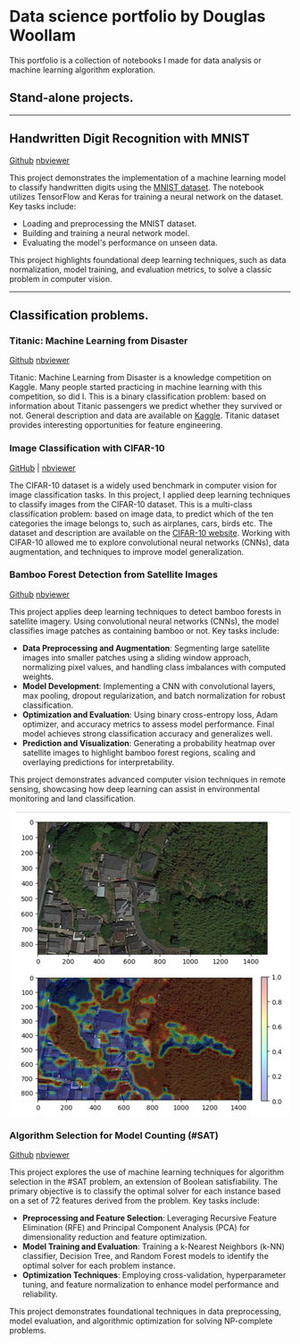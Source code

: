 # Data science portfolio by Douglas Woollam

This portfolio is a collection of notebooks I made for data analysis or machine learning algorithm exploration.

## Stand-alone projects.

---

## Handwritten Digit Recognition with MNIST

[Github](https://github.com/AirDoogle/data_science_portfolio/blob/main/ml_handwritten_digit_recognition.ipynb) [nbviewer](https://nbviewer.org/github/AirDoogle/data_science_portfolio/blob/main/ml_handwritten_digit_recognition.ipynb)

This project demonstrates the implementation of a machine learning model to classify handwritten digits using the [MNIST dataset](https://en.wikipedia.org/wiki/MNIST_database). The notebook utilizes TensorFlow and Keras for training a neural network on the dataset. Key tasks include:

- Loading and preprocessing the MNIST dataset.
- Building and training a neural network model.
- Evaluating the model's performance on unseen data.

This project highlights foundational deep learning techniques, such as data normalization, model training, and evaluation metrics, to solve a classic problem in computer vision.

--- 

## Classification problems.

### Titanic: Machine Learning from Disaster

[Github](https://github.com/AirDoogle/data_science_portfolio/blob/main/ml_titanic__knn_nn.ipynb) [nbviewer](https://nbviewer.org/github/AirDoogle/data_science_portfolio/blob/main/ml_titanic__knn_nn.ipynb)

Titanic: Machine Learning from Disaster is a knowledge competition on Kaggle. Many people started practicing in machine learning with this competition, so did I. This is a binary classification problem: based on information about Titanic passengers we predict whether they survived or not. General description and data are available on [Kaggle](https://www.kaggle.com/c/titanic).
Titanic dataset provides interesting opportunities for feature engineering.

### Image Classification with CIFAR-10

[GitHub](https://github.com/AirDoogle/data_science_portfolio/blob/main/ml_cifar-10_image_categorisation.ipynb) | [nbviewer](https://nbviewer.org/github/AirDoogle/data_science_portfolio/blob/main/ml_cifar-10_image_categorisation.ipynb)

The CIFAR-10 dataset is a widely used benchmark in computer vision for image classification tasks. In this project, I applied deep learning techniques to classify images from the CIFAR-10 dataset. This is a multi-class classification problem: based on image data, to predict which of the ten categories the image belongs to, such as airplanes, cars, birds etc. The dataset and description are available on the [CIFAR-10 website](https://www.cs.toronto.edu/~kriz/cifar.html). Working with CIFAR-10 allowed me to explore convolutional neural networks (CNNs), data augmentation, and techniques to improve model generalization.

<!--This project applies deep learning techniques to classify images from the CIFAR-10 dataset, consisting of 60,000 images across 10 categories. The goal is to develop a robust image classification model using convolutional neural networks (CNNs). Key tasks include:  

- **Data Preprocessing and Augmentation**: Normalizing pixel values, applying one-hot encoding, and using data augmentation (random flipping and rotation) to improve generalization.  
- **Model Development**: Implementing multiple convolutional architectures, including variations with and without pooling layers, batch normalization, and dropout to evaluate trade-offs in accuracy and training time.  
- **Optimization Techniques**: Using hyperparameter tuning, Adam optimizer, and categorical cross-entropy loss to enhance model performance.  
- **Evaluation and Trade-offs**: Comparing different model architectures, highlighting trade-offs between computational time and accuracy, and achieving a final test accuracy of **76.24%** with a balanced model structure.  

This project demonstrates key deep learning concepts such as feature extraction, regularization, and performance evaluation in image classification.-->

### Bamboo Forest Detection from Satellite Images

[Github](https://github.com/AirDoogle/data_science_portfolio/blob/main/ml_bamboo_forest_detection.ipynb) [nbviewer](https://nbviewer.org/github/AirDoogle/data_science_portfolio/blob/main/ml_bamboo_forest_detection.ipynb)

This project applies deep learning techniques to detect bamboo forests in satellite imagery. Using convolutional neural networks (CNNs), the model classifies image patches as containing bamboo or not. Key tasks include:  

- **Data Preprocessing and Augmentation**: Segmenting large satellite images into smaller patches using a sliding window approach, normalizing pixel values, and handling class imbalances with computed weights.  
- **Model Development**: Implementing a CNN with convolutional layers, max pooling, dropout regularization, and batch normalization for robust classification.  
- **Optimization and Evaluation**: Using binary cross-entropy loss, Adam optimizer, and accuracy metrics to assess model performance. Final model achieves strong classification accuracy and generalizes well.  
- **Prediction and Visualization**: Generating a probability heatmap over satellite images to highlight bamboo forest regions, scaling and overlaying predictions for interpretability.  

This project demonstrates advanced computer vision techniques in remote sensing, showcasing how deep learning can assist in environmental monitoring and land classification.  

![image](https://github.com/AirDoogle/data_science_portfolio/blob/main/works_in_progress/ml_bamboo_forest_detection_result.png)

### Algorithm Selection for Model Counting (#SAT)

[Github](https://github.com/AirDoogle/data_science_portfolio/blob/main/ml_sat_algorithm_selection.ipynb) [nbviewer](https://nbviewer.org/github/AirDoogle/data_science_portfolio/blob/main/ml_sat_algorithm_selection.ipynb)

This project explores the use of machine learning techniques for algorithm selection in the #SAT problem, an extension of Boolean satisfiability. The primary objective is to classify the optimal solver for each instance based on a set of 72 features derived from the problem. Key tasks include:

- **Preprocessing and Feature Selection**: Leveraging Recursive Feature Elimination (RFE) and Principal Component Analysis (PCA) for dimensionality reduction and feature optimization.  
- **Model Training and Evaluation**: Training a k-Nearest Neighbors (k-NN) classifier, Decision Tree, and Random Forest models to identify the optimal solver for each problem instance.  
- **Optimization Techniques**: Employing cross-validation, hyperparameter tuning, and feature normalization to enhance model performance and reliability.

This project demonstrates foundational techniques in data preprocessing, model evaluation, and algorithmic optimization for solving NP-complete problems.

<!-- ## Regression problems.

### House Prices: Advanced Regression Techniques

House Prices: Advanced Regression Techniques is a knowledge competition on Kaggle. This is a regression problem: based on information about houses we predict their prices. General description and data are available on [Kaggle](https://www.kaggle.com/c/house-prices-advanced-regression-techniques).
The dataset has a lot of features and many missing values. This gives interesting possibilities for feature transformation and data visualization.


## Natural language processing.

### Bag of Words Meets Bags of Popcorn


Bag of Words Meets Bags of Popcorn is a sentimental analysis problem. Based on texts of reviews we predict whether they are positive or negative. General description and data
The data provided consists of raw reviews and class (1 or 2), so the main part is cleaning the texts.

### NLP with Python: exploring Fate/Zero

Natural language processing in machine learning helps to accomplish a variety of tasks, one of which is extracting information from texts. This notebook is an overview of several text exploration methods using English translation of Japanese light novel "Fate/Zero" as an example.

### NLP. Text generation with Markov chains


This notebook shows how a new text can be generated based on a given corpus using an idea of Markov chains. I start with simple first-order chains and with each step improve model to generate better text.

### NLP. Text summarization


This notebook shows how text can be summarized choosing several most important sentences from the text. I explore various methods of doing this based on a news article.

## Clustering

### Clustering with KMeans


Clustering is an approach to unsupervised machine learning. Clustering with KMeans is one of algorithms of clustering. in this notebook I'll demonstrate how it works. Data used is about various types of seeds and their parameters. It is availae
## Neural networks

### Feedforward neural network with regularization


This is a simple example of feedforward neural network with regularization. It is based on Andrew Ng's lectures on Coursera. I used data from Kaggle's challenge "Ghouls, Goblins, and Ghosts... Boo!".

## Data exploration and analysis

### Telematic data

I have a dataset with telematic information about 10 cars driving during one day. I visualise data, search for insights and analyse the behavior of each driver. I can't share the data, but here is the notebook. I want to notice that folium map can't be rendered by native github, but nbviewer.jupyter can do it.

## Recommendation systems.

### Collaborative filtering


Recommenders are systems, which predict ratings of users for items. There are several approaches to build such systems and one of them is Collaborative Filtering. 
This notebook shows several examples of collaborative filtering algorithms.
-->
